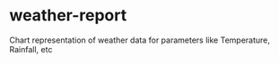 # weather-report
Chart representation of weather data for parameters like Temperature, Rainfall, etc
